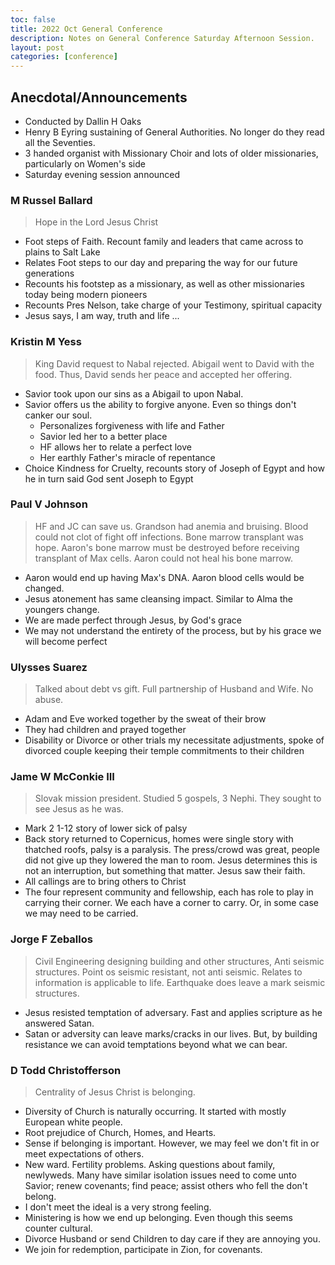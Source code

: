 ```yaml
---
toc: false
title: 2022 Oct General Conference
description: Notes on General Conference Saturday Afternoon Session.
layout: post
categories: [conference]
---
```


## Anecdotal/Announcements
- Conducted by Dallin H Oaks
- Henry B Eyring sustaining of General Authorities.  No longer do they read all the Seventies.
- 3 handed organist with Missionary Choir and lots of older missionaries, particularly on Women's side
- Saturday evening session announced 

### M Russel Ballard
> Hope in the Lord Jesus Christ
- Foot steps of Faith. Recount family and leaders that came across to plains to Salt Lake
- Relates Foot steps to our day and preparing the way for our future generations
- Recounts his footstep as a missionary, as well as other missionaries today being modern pioneers
- Recounts Pres Nelson, take charge of your Testimony, spiritual capacity
- Jesus says, I am way, truth and life ...

### Kristin M Yess
> King David request to Nabal rejected.  Abigail went to David with the food.  Thus, David sends her peace and accepted her offering.
- Savior took upon our sins as a Abigail to upon Nabal.
- Savior offers us the ability to forgive anyone.  Even so things don't canker our soul.
    - Personalizes forgiveness with life and Father
    - Savior led her to a better place
    - HF allows her to relate a perfect love
    - Her earthly Father's miracle of repentance
- Choice Kindness for Cruelty, recounts story of Joseph of Egypt and how he in turn said God sent Joseph to Egypt

### Paul V Johnson
> HF and JC can save us.  Grandson had anemia and bruising.  Blood could not clot of fight off infections.  Bone marrow transplant was hope.  Aaron's bone marrow must be destroyed before receiving transplant of Max cells.  Aaron could not heal his bone marrow.
- Aaron would end up having Max's DNA.  Aaron blood cells would be changed.
- Jesus atonement has same cleansing impact.  Similar to Alma the youngers change.
- We are made perfect through Jesus, by God's grace
- We may not understand the entirety of the process, but by his grace we will become perfect

### Ulysses Suarez
> Talked about debt vs gift.  Full partnership of Husband and Wife.  No abuse.  
- Adam and Eve worked together by the sweat of their brow
- They had children and prayed together
- Disability or Divorce or other trials my necessitate adjustments, spoke of divorced couple keeping their temple commitments to their children

### Jame W McConkie III
> Slovak mission president.  Studied 5 gospels, 3 Nephi.   They sought to see Jesus as he was.
- Mark 2 1-12 story of lower sick of palsy
- Back story returned to Copernicus, homes were single story with thatched roofs, palsy is a paralysis.  The press/crowd was great, people did not give up they lowered the man to room.  Jesus determines this is not an interruption, but something that matter.  Jesus saw their faith.
- All callings are to bring others to Christ
- The four represent community and fellowship, each has role to play in carrying their corner.  We each have a corner to carry.  Or, in some case we may need to be carried.

### Jorge F Zeballos
> Civil Engineering designing building and other structures, Anti seismic structures.  Point os seismic resistant, not anti seismic.  Relates to information is applicable to life.  Earthquake does leave a mark seismic structures.
- Jesus resisted temptation of adversary.   Fast and applies scripture as he answered Satan.
- Satan or adversity can leave marks/cracks in our lives.  But, by building resistance we can avoid temptations beyond what we can bear.

### D Todd Christofferson
> Centrality of Jesus Christ is belonging.  
- Diversity of Church is naturally occurring.  It started with mostly European white people.
- Root prejudice of Church, Homes, and Hearts.
- Sense if belonging is important.  However, we may feel we don't fit in or meet expectations of others.
- New ward. Fertility problems.  Asking questions about family, newlyweds.  Many have similar isolation issues need to come unto Savior; renew covenants; find peace; assist others who fell the don't belong.
- I don't meet the ideal is a very strong feeling.
- Ministering is how we end up belonging.  Even though this seems counter cultural.
- Divorce Husband or send Children to day care if they are annoying you.
- We join for redemption, participate in Zion, for covenants.


